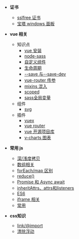- **证书**
  - [sslfree 证书](document/ssl/sslfree.md)
  - [宝塔 windows 面板](document/ssl/bt.md)
- **vue 相关**
  - 知识点
    - [vue 安装](document/vue/install.md)
    - [node-sass](document/vue/node-sass.md)
    - [自定义组件](document/vue/custom-component.md)
    - [生命周期](document/vue/life-cicle.md)
    - [--save 与--save-dev](document/vue/save与save-dev.md)
    - [vue-router 传参](document/vue/router-params.md)
    - [mixins 混入](document/vue/mixins.md)
    - [scoped](document/vue/scoped.md)
    - [sass全局变量](document/vue/sass.md)
  - 组件
    - [svg](document/component/svg.md)
  - 插件
    - [vuex](document/plugin/vuex.md)
    - [vue router](https://router.vuejs.org/zh/)
    - [vue 开源项目库](https://segmentfault.com/p/1210000008583242/read?from=timeline)
    - [v-charts 图表](https://v-charts.js.org/#/)
- **常用 js**
  - [深/浅度拷贝](document/js/copy.md)
  - [数组相关](document/js/array.md)
  - [forEach/map 区别](document/js/each_map.md)
  - [reduce()](document/js/reduce.md)
  - [Promise 和 Async await](document/js/promise.md)
  - [inheritAttrs、attrs和listeners](document/js/attrs.md)
  - [ES6](document/js/ES6.md)
  - [iframe 相关](document/js/iframe.md)
  - [常用](document/js/common.md)

- **css知识**  
  - [link/@import](document/css/link、@import.md)
  - [清除浮动](document/css/float.md)

